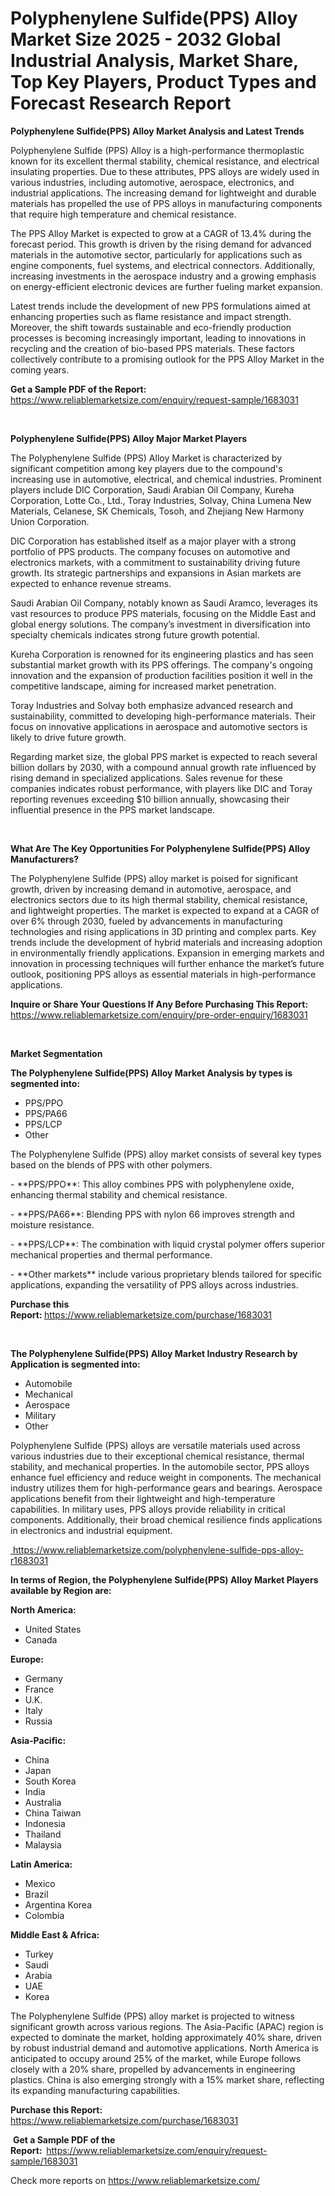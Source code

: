 <p><h1>Polyphenylene Sulfide(PPS) Alloy Market Size 2025 - 2032 Global Industrial Analysis, Market Share, Top Key Players, Product Types and Forecast Research Report</h1></p><p><strong>Polyphenylene Sulfide(PPS) Alloy Market Analysis and Latest Trends</strong></p>
<p><p>Polyphenylene Sulfide (PPS) Alloy is a high-performance thermoplastic known for its excellent thermal stability, chemical resistance, and electrical insulating properties. Due to these attributes, PPS alloys are widely used in various industries, including automotive, aerospace, electronics, and industrial applications. The increasing demand for lightweight and durable materials has propelled the use of PPS alloys in manufacturing components that require high temperature and chemical resistance.</p><p>The PPS Alloy Market is expected to grow at a CAGR of 13.4% during the forecast period. This growth is driven by the rising demand for advanced materials in the automotive sector, particularly for applications such as engine components, fuel systems, and electrical connectors. Additionally, increasing investments in the aerospace industry and a growing emphasis on energy-efficient electronic devices are further fueling market expansion. </p><p>Latest trends include the development of new PPS formulations aimed at enhancing properties such as flame resistance and impact strength. Moreover, the shift towards sustainable and eco-friendly production processes is becoming increasingly important, leading to innovations in recycling and the creation of bio-based PPS materials. These factors collectively contribute to a promising outlook for the PPS Alloy Market in the coming years.</p></p>
<p><strong>Get a Sample PDF of the Report:&nbsp;</strong> <a href="https://www.reliablemarketsize.com/enquiry/request-sample/1683031?utm_campaign=3563&utm_medium=2&utm_source=Github&utm_content=ia&utm_term=26032025&utm_id=polyphenylene-sulfidepps-alloy">https://www.reliablemarketsize.com/enquiry/request-sample/1683031</a></p>
<p>&nbsp;</p>
<p><strong>Polyphenylene Sulfide(PPS) Alloy Major Market Players</strong></p>
<p><p>The Polyphenylene Sulfide (PPS) Alloy Market is characterized by significant competition among key players due to the compound's increasing use in automotive, electrical, and chemical industries. Prominent players include DIC Corporation, Saudi Arabian Oil Company, Kureha Corporation, Lotte Co., Ltd., Toray Industries, Solvay, China Lumena New Materials, Celanese, SK Chemicals, Tosoh, and Zhejiang New Harmony Union Corporation.</p><p>DIC Corporation has established itself as a major player with a strong portfolio of PPS products. The company focuses on automotive and electronics markets, with a commitment to sustainability driving future growth. Its strategic partnerships and expansions in Asian markets are expected to enhance revenue streams.</p><p>Saudi Arabian Oil Company, notably known as Saudi Aramco, leverages its vast resources to produce PPS materials, focusing on the Middle East and global energy solutions. The company’s investment in diversification into specialty chemicals indicates strong future growth potential.</p><p>Kureha Corporation is renowned for its engineering plastics and has seen substantial market growth with its PPS offerings. The company's ongoing innovation and the expansion of production facilities position it well in the competitive landscape, aiming for increased market penetration.</p><p>Toray Industries and Solvay both emphasize advanced research and sustainability, committed to developing high-performance materials. Their focus on innovative applications in aerospace and automotive sectors is likely to drive future growth.</p><p>Regarding market size, the global PPS market is expected to reach several billion dollars by 2030, with a compound annual growth rate influenced by rising demand in specialized applications. Sales revenue for these companies indicates robust performance, with players like DIC and Toray reporting revenues exceeding $10 billion annually, showcasing their influential presence in the PPS market landscape.</p></p>
<p>&nbsp;</p>
<p><strong>What Are The Key Opportunities For Polyphenylene Sulfide(PPS) Alloy Manufacturers?</strong></p>
<p><p>The Polyphenylene Sulfide (PPS) alloy market is poised for significant growth, driven by increasing demand in automotive, aerospace, and electronics sectors due to its high thermal stability, chemical resistance, and lightweight properties. The market is expected to expand at a CAGR of over 6% through 2030, fueled by advancements in manufacturing technologies and rising applications in 3D printing and complex parts. Key trends include the development of hybrid materials and increasing adoption in environmentally friendly applications. Expansion in emerging markets and innovation in processing techniques will further enhance the market’s future outlook, positioning PPS alloys as essential materials in high-performance applications.</p></p>
<p><strong>Inquire or Share Your Questions If Any Before Purchasing This Report:</strong> <a href="https://www.reliablemarketsize.com/enquiry/pre-order-enquiry/1683031?utm_campaign=3563&utm_medium=2&utm_source=Github&utm_content=ia&utm_term=26032025&utm_id=polyphenylene-sulfidepps-alloy">https://www.reliablemarketsize.com/enquiry/pre-order-enquiry/1683031</a></p>
<p>&nbsp;</p>
<p><strong>Market Segmentation</strong></p>
<p><strong>The Polyphenylene Sulfide(PPS) Alloy Market Analysis by types is segmented into:</strong></p>
<p><ul><li>PPS/PPO</li><li>PPS/PA66</li><li>PPS/LCP</li><li>Other</li></ul></p>
<p><p>The Polyphenylene Sulfide (PPS) alloy market consists of several key types based on the blends of PPS with other polymers. </p><p>- **PPS/PPO**: This alloy combines PPS with polyphenylene oxide, enhancing thermal stability and chemical resistance. </p><p>- **PPS/PA66**: Blending PPS with nylon 66 improves strength and moisture resistance.</p><p>- **PPS/LCP**: The combination with liquid crystal polymer offers superior mechanical properties and thermal performance. </p><p>- **Other markets** include various proprietary blends tailored for specific applications, expanding the versatility of PPS alloys across industries.</p></p>
<p><strong>Purchase this Report:&nbsp;</strong><a href="https://www.reliablemarketsize.com/purchase/1683031?utm_campaign=3563&utm_medium=2&utm_source=Github&utm_content=ia&utm_term=26032025&utm_id=polyphenylene-sulfidepps-alloy">https://www.reliablemarketsize.com/purchase/1683031</a></p>
<p>&nbsp;</p>
<p><strong>The Polyphenylene Sulfide(PPS) Alloy Market Industry Research by Application is segmented into:</strong></p>
<p><ul><li>Automobile</li><li>Mechanical</li><li>Aerospace</li><li>Military</li><li>Other</li></ul></p>
<p><p>Polyphenylene Sulfide (PPS) alloys are versatile materials used across various industries due to their exceptional chemical resistance, thermal stability, and mechanical properties. In the automobile sector, PPS alloys enhance fuel efficiency and reduce weight in components. The mechanical industry utilizes them for high-performance gears and bearings. Aerospace applications benefit from their lightweight and high-temperature capabilities. In military uses, PPS alloys provide reliability in critical components. Additionally, their broad chemical resilience finds applications in electronics and industrial equipment.</p></p>
<p><a href="https://www.reliablemarketsize.com/polyphenylene-sulfide-pps-alloy-r1683031?utm_campaign=3563&utm_medium=2&utm_source=Github&utm_content=ia&utm_term=26032025&utm_id=polyphenylene-sulfidepps-alloy">&nbsp;https://www.reliablemarketsize.com/polyphenylene-sulfide-pps-alloy-r1683031</a></p>
<p><strong>In terms of Region, the Polyphenylene Sulfide(PPS) Alloy Market Players available by Region are:</strong></p>
<p>
    <p> <strong> North America: </strong>
        <ul>
            <li>United States</li>
            <li>Canada</li>
        </ul>
        </p> 
    <p> <strong> Europe: </strong>
        <ul>
            <li>Germany</li>
            <li>France</li>
            <li>U.K.</li>
            <li>Italy</li>
            <li>Russia</li>
        </ul>
        </p> 
    <p> <strong> Asia-Pacific: </strong>
        <ul>
            <li>China</li>
            <li>Japan</li>
            <li>South Korea</li>
            <li>India</li>
            <li>Australia</li>
            <li>China Taiwan</li>
            <li>Indonesia</li>
            <li>Thailand</li>
            <li>Malaysia</li>
        </ul>
        </p> 
    <p> <strong> Latin America: </strong>
        <ul>
            <li>Mexico</li>
            <li>Brazil</li>
            <li>Argentina Korea</li>
            <li>Colombia</li>
        </ul>
        </p> 
    <p> <strong> Middle East & Africa: </strong>
        <ul>
            <li>Turkey</li>
            <li>Saudi</li>
            <li>Arabia</li>
            <li>UAE</li>
            <li>Korea</li>
        </ul>
    </p>
    </p>
<p><p>The Polyphenylene Sulfide (PPS) alloy market is projected to witness significant growth across various regions. The Asia-Pacific (APAC) region is expected to dominate the market, holding approximately 40% share, driven by robust industrial demand and automotive applications. North America is anticipated to occupy around 25% of the market, while Europe follows closely with a 20% share, propelled by advancements in engineering plastics. China is also emerging strongly with a 15% market share, reflecting its expanding manufacturing capabilities.</p></p>
<p><strong>Purchase this Report: </strong><a href="https://www.reliablemarketsize.com/purchase/1683031?utm_campaign=3563&utm_medium=2&utm_source=Github&utm_content=ia&utm_term=26032025&utm_id=polyphenylene-sulfidepps-alloy">https://www.reliablemarketsize.com/purchase/1683031</a></p>
<p>&nbsp;<strong>Get a Sample PDF of the Report:&nbsp;&nbsp;</strong><a href="https://www.reliablemarketsize.com/enquiry/request-sample/1683031?utm_campaign=3563&utm_medium=2&utm_source=Github&utm_content=ia&utm_term=26032025&utm_id=polyphenylene-sulfidepps-alloy">https://www.reliablemarketsize.com/enquiry/request-sample/1683031</a></p>
<p><strong></strong></p>
<p>Check more reports on <a href="https://www.reliablemarketsize.com/?utm_campaign=3563&utm_medium=2&utm_source=Github&utm_content=ia&utm_term=26032025&utm_id=polyphenylene-sulfidepps-alloy">https://www.reliablemarketsize.com/</a></p>